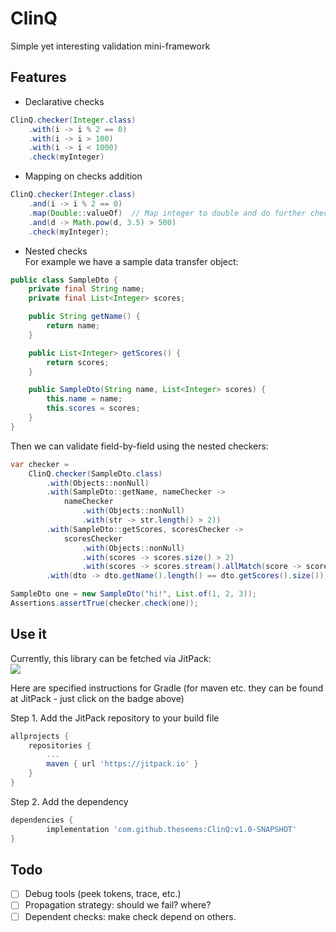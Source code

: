 # ClinQ
Simple yet interesting validation mini-framework

## Features
- Declarative checks
```java
ClinQ.checker(Integer.class)
    .with(i -> i % 2 == 0)
    .with(i -> i > 100)
    .with(i -> i < 1000)
    .check(myInteger)
```

- Mapping on checks addition
```java
ClinQ.checker(Integer.class)
    .and(i -> i % 2 == 0)
    .map(Double::valueOf)  // Map integer to double and do further checks with it
    .and(d -> Math.pow(d, 3.5) > 500)
    .check(myInteger);
```

- Nested checks  
For example we have a sample data transfer object:
```java
public class SampleDto { 
    private final String name;
    private final List<Integer> scores;

    public String getName() {
        return name;
    }

    public List<Integer> getScores() {
        return scores;
    }

    public SampleDto(String name, List<Integer> scores) {
        this.name = name;
        this.scores = scores;
    }
}
```
Then we can validate field-by-field using the nested checkers:
```java
var checker =
    ClinQ.checker(SampleDto.class)
        .with(Objects::nonNull)
        .with(SampleDto::getName, nameChecker ->
            nameChecker
                .with(Objects::nonNull)
                .with(str -> str.length() > 2))
        .with(SampleDto::getScores, scoresChecker ->
            scoresChecker
                .with(Objects::nonNull)
                .with(scores -> scores.size() > 2)
                .with(scores -> scores.stream().allMatch(score -> score > 0)))
        .with(dto -> dto.getName().length() == dto.getScores().size());

SampleDto one = new SampleDto("hi!", List.of(1, 2, 3));
Assertions.assertTrue(checker.check(one));
```

## Use it
Currently, this library can be fetched via JitPack:  
[![](https://jitpack.io/v/theseems/ClinQ.svg)](https://jitpack.io/#theseems/ClinQ)

Here are specified instructions for Gradle (for maven etc. they can be found at JitPack - just click on the badge above)  

Step 1. Add the JitPack repository to your build file
```groovy
allprojects {
	repositories {
		...
		maven { url 'https://jitpack.io' }
	}
}
```

Step 2. Add the dependency
```groovy
dependencies {
        implementation 'com.github.theseems:ClinQ:v1.0-SNAPSHOT'
}
```

## Todo
- [ ] Debug tools (peek tokens, trace, etc.)
- [ ] Propagation strategy: should we fail? where?
- [ ] Dependent checks: make check depend on others.
